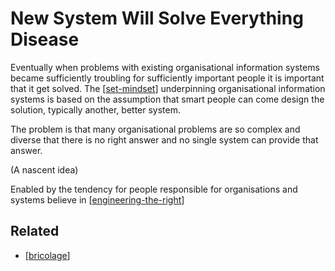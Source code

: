 # New System Will Solve Everything Disease

Eventually when problems with existing organisational information systems became sufficiently troubling for sufficiently important people it is important that it get solved. The [[set-mindset]] underpinning organisational information systems is based on the assumption that smart people can come design the solution, typically another, better system.

The problem is that many organisational problems are so complex and diverse that there is no right answer and no single system can provide that answer.

(A nascent idea)

Enabled by the tendency for people responsible for organisations and systems believe in [[engineering-the-right]]

## Related

- [[bricolage]]

[//begin]: # "Autogenerated link references for markdown compatibility"
[set-mindset]: set-mindset "SET Mindset"
[engineering-the-right]: engineering-the-right "Engineering the Right"
[bricolage]: bricolage "Bricolage"
[//end]: # "Autogenerated link references"